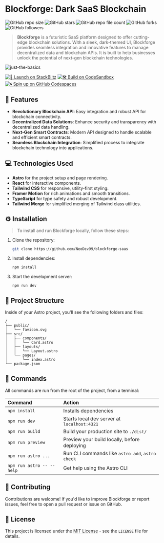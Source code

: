 # Blockforge: Dark SaaS Blockchain

![GitHub repo size](https://img.shields.io/github/repo-size/NeoDev99/dark-saas-blockchain)
![GitHub stars](https://img.shields.io/github/stars/NeoDev99/dark-saas-blockchain?style=social)
![GitHub repo file count](https://img.shields.io/github/directory-file-count/NeoDev99/dark-saas-blockchain)
![GitHub forks](https://img.shields.io/github/forks/NeoDev99/dark-saas-blockchain?style=social)
![GitHub followers](https://img.shields.io/github/followers/NeoDev99?label=Followers&logoColor=blue&style=flat)

> **Blockforge** is a futuristic SaaS platform designed to offer cutting-edge blockchain solutions. With a sleek, dark-themed UI, Blockforge provides seamless integration and innovative features to manage decentralized data and blockchain APIs. It is built to help businesses unlock the potential of next-gen blockchain technologies.

![just-the-basics](https://github.com/withastro/astro/assets/2244813/a0a5533c-a856-4198-8470-2d67b1d7c554)

[![🚀 Launch on StackBlitz](https://developer.stackblitz.com/img/open_in_stackblitz.svg)](https://stackblitz.com/github/NeoDev99/blockforge)
[![🛠️ Build on CodeSandbox](https://assets.codesandbox.io/github/button-edit-lime.svg)](https://codesandbox.io/p/sandbox/github/NeoDev99/blockforge)
[![🌀 Spin up on GitHub Codespaces](https://github.com/codespaces/badge.svg)](https://codespaces.new/NeoDev99/blockforge?devcontainer_path=.devcontainer/blockforge/devcontainer.json)

## 🚀 Features

- **Revolutionary Blockchain API**: Easy integration and robust API for blockchain connectivity.
- **Decentralized Data Solutions**: Enhance security and transparency with decentralized data handling.
- **Next-Gen Smart Contracts**: Modern API designed to handle scalable and efficient smart contracts.
- **Seamless Blockchain Integration**: Simplified process to integrate blockchain technology into applications.

## 💻 Technologies Used

- **Astro** for the project setup and page rendering.
- **React** for interactive components.
- **Tailwind CSS** for responsive, utility-first styling.
- **Framer Motion** for rich animations and smooth transitions.
- **TypeScript** for type safety and robust development.
- **Tailwind Merge** for simplified merging of Tailwind class utilities.

## ⚙️ Installation

> To install and run Blockforge locally, follow these steps:

1. Clone the repository:

   ```sh
   git clone https://github.com/NeoDev99/blockforge-saas
   ```

2. Install dependencies:

   ```cmd
   npm install
   ```

3. Start the development server:

   ```git
   npm run dev
   ```

## 📁 Project Structure

Inside of your Astro project, you'll see the following folders and files:

```text
/
├── public/
│   └── favicon.svg
├── src/
│   ├── components/
│   │   └── Card.astro
│   ├── layouts/
│   │   └── Layout.astro
│   └── pages/
│       └── index.astro
└── package.json
```

## 🧞 Commands

All commands are run from the root of the project, from a terminal:

| Command                   | Action                                           |
| :------------------------ | :----------------------------------------------- |
| `npm install`             | Installs dependencies                            |
| `npm run dev`             | Starts local dev server at `localhost:4321`      |
| `npm run build`           | Build your production site to `./dist/`          |
| `npm run preview`         | Preview your build locally, before deploying     |
| `npm run astro ...`       | Run CLI commands like `astro add`, `astro check` |
| `npm run astro -- --help` | Get help using the Astro CLI                     |

## 🤝 Contributing

Contributions are welcome! If you'd like to improve Blockforge or report issues, feel free to open a pull request or issue on GitHub.

## 📜 License

This project is licensed under the [MIT License](https://docs.astro.build) - see the `LICENSE` file for details.
